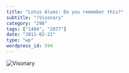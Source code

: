 ```yaml
---
title: "Lotus Alums: Do you remember this?"
subtitle: "!Visonary"
category: "298"
tags: ["1404", "2077"]
date: "2011-02-21"
type: "wp"
wordpress_id: 594
---
```

![Visonary](https://i0.wp.com/salas.com/wp-content/uploads/2011/02/45492-visonary.jpg?resize=298%2C236&ssl=1)
